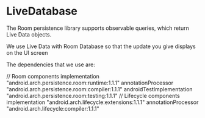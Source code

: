 # LiveDatabase
The Room persistence library supports observable queries, which return Live Data objects. 

We use Live Data with Room Database so that the update you give displays on the UI screen

The dependencies that we use are:

 // Room components
    implementation "android.arch.persistence.room:runtime:1.1.1"
    annotationProcessor "android.arch.persistence.room:compiler:1.1.1"
    androidTestImplementation "android.arch.persistence.room:testing:1.1.1"
// Lifecycle components
    implementation "android.arch.lifecycle:extensions:1.1.1"
    annotationProcessor "android.arch.lifecycle:compiler:1.1.1"
